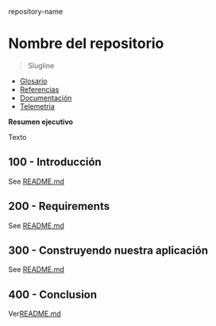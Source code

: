 repository-name

# Nombre del repositorio

> Slugline

-   [Glosario](./GLOSSARY.md)
-   [Referencias](./REFERENCES.md)
-   [Documentación](./DOCUMENTATION.md)
-   [Telemetria](./TELEMETRY.md)

**Resumen ejecutivo**

Texto

## 100 - Introducción

See [README.md](./100/README.md)

## 200 - Requirements

See [README.md](./200/README.md)

## 300 - Construyendo nuestra aplicación

See [README.md](./300/README.md)

## 400 - Conclusion

Ver[README.md](./400/README.md)
